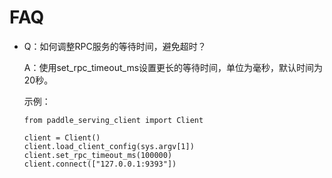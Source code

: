 # FAQ

- Q：如何调整RPC服务的等待时间，避免超时？ 

  A：使用set_rpc_timeout_ms设置更长的等待时间，单位为毫秒，默认时间为20秒。
  
  示例：
  ```
  from paddle_serving_client import Client

  client = Client()
  client.load_client_config(sys.argv[1])
  client.set_rpc_timeout_ms(100000)
  client.connect(["127.0.0.1:9393"])
   ```
